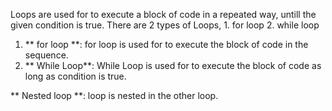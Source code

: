 Loops are used for to execute a block of code in a repeated way, untill the given condition is true. There are 2 types of Loops,
    1. for loop
    2. while loop

1. ** for loop **: for loop is used for to execute the block of code in the sequence.
2. ** While Loop**: While Loop is used for to execute the block of code as long as condition is true.

** Nested loop **: loop is nested in the other loop.